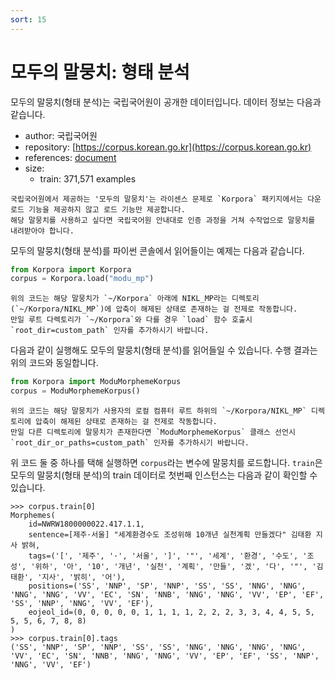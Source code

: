 ```yaml
---
sort: 15
---
```


# 모두의 말뭉치: 형태 분석

모두의 말뭉치(형태 분석)는 국립국어원이 공개한 데이터입니다.
데이터 정보는 다음과 같습니다.

- author: 국립국어원
- repository: [https://corpus.korean.go.kr](https://corpus.korean.go.kr)
- references: [document](https://rlkujwkk7.toastcdn.net/NIKL_MP(v1.0).pdf)
- size:
  - train: 371,571 examples

```warning
국립국어원에서 제공하는 '모두의 말뭉치'는 라이센스 문제로 `Korpora` 패키지에서는 다운로드 기능을 제공하지 않고 로드 기능만 제공합니다. 
해당 말뭉치를 사용하고 싶다면 국립국어원 안내대로 인증 과정을 거쳐 수작업으로 말뭉치를 내려받아야 합니다. 
```

모두의 말뭉치(형태 분석)를 파이썬 콘솔에서 읽어들이는 예제는 다음과 같습니다.

```python
from Korpora import Korpora
corpus = Korpora.load("modu_mp")
```

```warning
위의 코드는 해당 말뭉치가 `~/Korpora` 아래에 NIKL_MP라는 디렉토리(`~/Korpora/NIKL_MP`)에 압축이 해제된 상태로 존재하는 걸 전제로 작동합니다. 
만일 루트 다렉토리가 `~/Korpora`와 다를 경우 `load` 함수 호출시 `root_dir=custom_path` 인자를 추가하시기 바랍니다.
```

다음과 같이 실행해도 모두의 말뭉치(형태 분석)를 읽어들일 수 있습니다.
수행 결과는 위의 코드와 동일합니다.

```python
from Korpora import ModuMorphemeKorpus
corpus = ModuMorphemeKorpus()
```

```warning
위의 코드는 해당 말뭉치가 사용자의 로컬 컴퓨터 루트 하위의 `~/Korpora/NIKL_MP` 디렉토리에 압축이 해제된 상태로 존재하는 걸 전제로 작동합니다. 
만일 다른 디렉토리에 말뭉치가 존재한다면 `ModuMorphemeKorpus` 클래스 선언시 `root_dir_or_paths=custom_path` 인자를 추가하시기 바랍니다.
```

위 코드 둘 중 하나를 택해 실행하면 `corpus`라는 변수에 말뭉치를 로드합니다.
`train`은 모두의 말뭉치(형태 분석)의 train 데이터로 첫번째 인스턴스는 다음과 같이 확인할 수 있습니다.

```
>>> corpus.train[0]
Morphemes(
    id=NWRW1800000022.417.1.1,
    sentence=[제주·서울] "세계환경수도 조성위해 10개년 실천계획 만들겠다" 김태환 지사 밝혀,
    tags=('[', '제주', '·', '서울', ']', '"', '세계', '환경', '수도', '조성', '위하', '아', '10', '개년', '실천', '계획', '만들', '겠', '다', '"', '김태환', '지사', '밝히', '어'),
    positions=('SS', 'NNP', 'SP', 'NNP', 'SS', 'SS', 'NNG', 'NNG', 'NNG', 'NNG', 'VV', 'EC', 'SN', 'NNB', 'NNG', 'NNG', 'VV', 'EP', 'EF', 'SS', 'NNP', 'NNG', 'VV', 'EF'),
    eojeol_id=(0, 0, 0, 0, 0, 1, 1, 1, 1, 2, 2, 2, 3, 3, 4, 4, 5, 5, 5, 5, 6, 7, 8, 8)
)
>>> corpus.train[0].tags
('SS', 'NNP', 'SP', 'NNP', 'SS', 'SS', 'NNG', 'NNG', 'NNG', 'NNG', 'VV', 'EC', 'SN', 'NNB', 'NNG', 'NNG', 'VV', 'EP', 'EF', 'SS', 'NNP', 'NNG', 'VV', 'EF')
```
